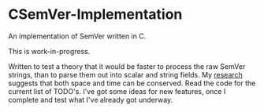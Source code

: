# CSemVer-Implementation
An implementation of SemVer written in C.

This is work-in-progress.

Written to test a theory that it would be faster to process the raw SemVer strings, than to parse them out into scalar and string fields.
My [research](https://github.com/semver/semver/issues/567#issuecomment-633266706) suggests that both space and time can be conserved.
Read the code for the current list of TODO's.  I've got some ideas for new features, once I complete and test what I've already got underway.
